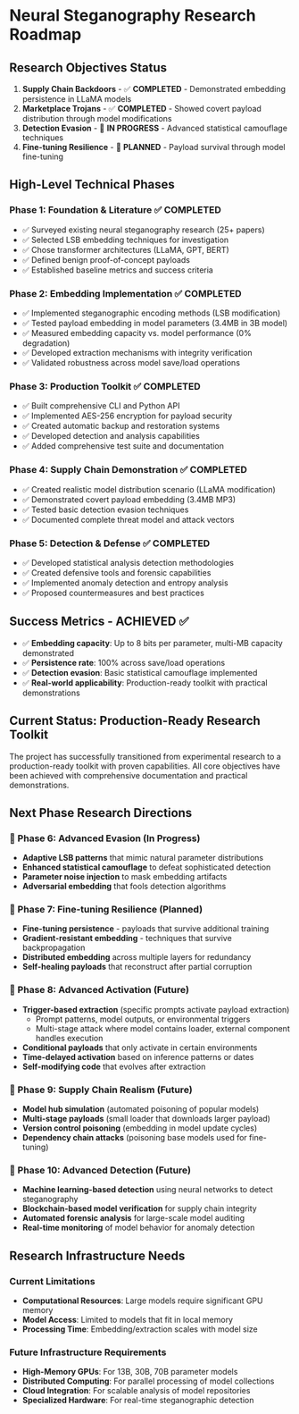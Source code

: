 # Neural Steganography Research Roadmap

## Research Objectives Status
1. **Supply Chain Backdoors** - ✅ **COMPLETED** - Demonstrated embedding persistence in LLaMA models
2. **Marketplace Trojans** - ✅ **COMPLETED** - Showed covert payload distribution through model modifications
3. **Detection Evasion** - 🚧 **IN PROGRESS** - Advanced statistical camouflage techniques
4. **Fine-tuning Resilience** - 🔮 **PLANNED** - Payload survival through model fine-tuning

## High-Level Technical Phases

### Phase 1: Foundation & Literature ✅ COMPLETED
- ✅ Surveyed existing neural steganography research (25+ papers)
- ✅ Selected LSB embedding techniques for investigation
- ✅ Chose transformer architectures (LLaMA, GPT, BERT)
- ✅ Defined benign proof-of-concept payloads
- ✅ Established baseline metrics and success criteria

### Phase 2: Embedding Implementation ✅ COMPLETED
- ✅ Implemented steganographic encoding methods (LSB modification)
- ✅ Tested payload embedding in model parameters (3.4MB in 3B model)
- ✅ Measured embedding capacity vs. model performance (0% degradation)
- ✅ Developed extraction mechanisms with integrity verification
- ✅ Validated robustness across model save/load operations

### Phase 3: Production Toolkit ✅ COMPLETED
- ✅ Built comprehensive CLI and Python API
- ✅ Implemented AES-256 encryption for payload security
- ✅ Created automatic backup and restoration systems
- ✅ Developed detection and analysis capabilities
- ✅ Added comprehensive test suite and documentation

### Phase 4: Supply Chain Demonstration ✅ COMPLETED
- ✅ Created realistic model distribution scenario (LLaMA modification)
- ✅ Demonstrated covert payload embedding (3.4MB MP3)
- ✅ Tested basic detection evasion techniques
- ✅ Documented complete threat model and attack vectors

### Phase 5: Detection & Defense ✅ COMPLETED
- ✅ Developed statistical analysis detection methodologies
- ✅ Created defensive tools and forensic capabilities
- ✅ Implemented anomaly detection and entropy analysis
- ✅ Proposed countermeasures and best practices

## Success Metrics - ACHIEVED ✅
- ✅ **Embedding capacity**: Up to 8 bits per parameter, multi-MB capacity demonstrated
- ✅ **Persistence rate**: 100% across save/load operations
- ✅ **Detection evasion**: Basic statistical camouflage implemented
- ✅ **Real-world applicability**: Production-ready toolkit with practical demonstrations

## Current Status: Production-Ready Research Toolkit

The project has successfully transitioned from experimental research to a production-ready toolkit with proven capabilities. All core objectives have been achieved with comprehensive documentation and practical demonstrations.

## Next Phase Research Directions

### 🚧 Phase 6: Advanced Evasion (In Progress)
- **Adaptive LSB patterns** that mimic natural parameter distributions
- **Enhanced statistical camouflage** to defeat sophisticated detection
- **Parameter noise injection** to mask embedding artifacts
- **Adversarial embedding** that fools detection algorithms

### 🔮 Phase 7: Fine-tuning Resilience (Planned)
- **Fine-tuning persistence** - payloads that survive additional training
- **Gradient-resistant embedding** - techniques that survive backpropagation
- **Distributed embedding** across multiple layers for redundancy
- **Self-healing payloads** that reconstruct after partial corruption

### 🔮 Phase 8: Advanced Activation (Future)
- **Trigger-based extraction** (specific prompts activate payload extraction)
  - Prompt patterns, model outputs, or environmental triggers
  - Multi-stage attack where model contains loader, external component handles execution
- **Conditional payloads** that only activate in certain environments
- **Time-delayed activation** based on inference patterns or dates
- **Self-modifying code** that evolves after extraction

### 🔮 Phase 9: Supply Chain Realism (Future)
- **Model hub simulation** (automated poisoning of popular models)
- **Multi-stage payloads** (small loader that downloads larger payload)
- **Version control poisoning** (embedding in model update cycles)
- **Dependency chain attacks** (poisoning base models used for fine-tuning)

### 🔮 Phase 10: Advanced Detection (Future)
- **Machine learning-based detection** using neural networks to detect steganography
- **Blockchain-based model verification** for supply chain integrity
- **Automated forensic analysis** for large-scale model auditing
- **Real-time monitoring** of model behavior for anomaly detection

## Research Infrastructure Needs

### Current Limitations
- **Computational Resources**: Large models require significant GPU memory
- **Model Access**: Limited to models that fit in local memory
- **Processing Time**: Embedding/extraction scales with model size

### Future Infrastructure Requirements
- **High-Memory GPUs**: For 13B, 30B, 70B parameter models
- **Distributed Computing**: For parallel processing of model collections
- **Cloud Integration**: For scalable analysis of model repositories
- **Specialized Hardware**: For real-time steganographic detection